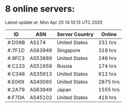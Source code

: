 # 8 online servers:

Latest update at: Mon Apr 20 14:10:13 UTC 2020

| ID | ASN | Server Country | Online |
| -- | --- | -------------- | ------ |
| #.D09B | AS174 | United States | 231 hrs |
| #.7F1D | AS63949 | Singapore | 318 hrs |
| #.9FC3 | AS53889 | United States | 246 hrs |
| #.C133 | AS51659 | Russia | 174 hrs |
| #.C348 | AS35913 | United States | 612 hrs |
| #.E069 | AS40065 | United States | 2875 hrs |
| #.2A79 | AS63949 | Japan | 1555 hrs |
| #.F7DA | AS45102 | United States | 419 hrs |

